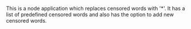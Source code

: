 This is a node application which replaces censored words with '*'.
It has a list of predefined censored words and also has the option to add new censored words.
